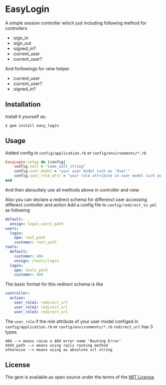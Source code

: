 # EasyLogin

A simple session controller which just including following method for
controllers

+ :sign_in
+ :sign_out
+ :signed_in?
+ :current_user
+ :current_user?

And forllowings for veiw helper

+ :current_user
+ :current_user?
+ :signed_in?

## Installation

Install it yourself as:

    $ gem install easy_login

## Usage

Added config in `config/application.rb` or `config/environments/*.rb`

```ruby
EasyLogin.setup do |config|
	config.salt = "same_salt_string"
	config.user_model = "your user model such as 'User'"
	config.user_role_attr = "your role attribute in user model such as 'role'"
end
```

And then abosultely use all methods above in controller and view

Also you can declare a redirect schema for differenct user accessing differect
controller and action
Add a config file to `config/redirect_to.yml` as following

```yaml
default:
  unsign: login_users_path
users:
  login:
    ope: root_path
    customer: root_path
tools:
  default:
    customer: 404
    unsign: /tools/login
  login:
    ope: tools_path
    customer: 404
```

The basic format for this redirect schema is like

```yaml
controller:
  action:
    user_role1: redirect_url
    user_role2: redirect_url
    user_role3: redirect_url
```

The `user_role` if the role attribute of your user model configed in
`config/application.rb` or `config/environments/*.rb`
`redirect_url` has 3 types

```
404 --> means raise a 404 error name 'Routing Error'
XXXX_path --> means using rails routing method
otherwise --> means using as absolute url string
```



## License

The gem is available as open source under the terms of the [MIT License](http://opensource.org/licenses/MIT).

